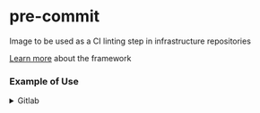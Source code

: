 # pre-commit

Image to be used as a CI linting step in infrastructure repositories

[Learn more](https://pre-commit.com/) about the framework

### Example of Use

<details>
  <summary>Gitlab</summary>

#### .gitlab-ci.yml

  ```yaml
  stages:
    - &lint "🧹 LINT"

  pre-commit:
    stage: *lint
    image: ghcr.io/rtzcloud/pre-commit:stable
    script:
      - git config --global --add safe.directory $CI_PROJECT_DIR
      - pre-commit run --all-files --verbose --color always
    only:
      - merge_requests
  ```

</details>
